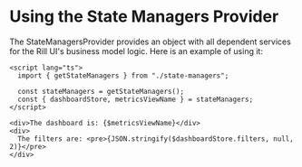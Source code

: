 # Using the State Managers Provider
The StateManagersProvider provides an object with all dependent services for the Rill UI's business model logic.
Here is an example of using it:
```svelte
<script lang="ts">
  import { getStateManagers } from "./state-managers";

  const stateManagers = getStateManagers();
  const { dashboardStore, metricsViewName } = stateManagers;
</script>

<div>The dashboard is: {$metricsViewName}</div>
<div>
  The filters are: <pre>{JSON.stringify($dashboardStore.filters, null, 2)}</pre>
</div>

```